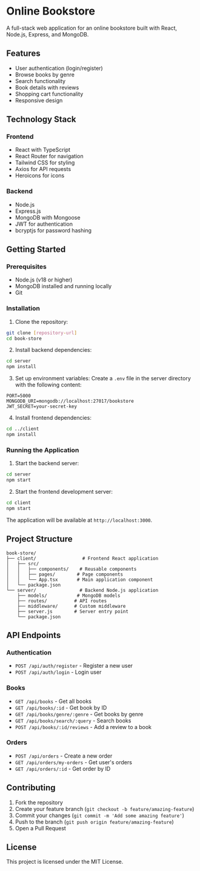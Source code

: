 # Online Bookstore

A full-stack web application for an online bookstore built with React, Node.js, Express, and MongoDB.

## Features

- User authentication (login/register)
- Browse books by genre
- Search functionality
- Book details with reviews
- Shopping cart functionality
- Responsive design

## Technology Stack

### Frontend

- React with TypeScript
- React Router for navigation
- Tailwind CSS for styling
- Axios for API requests
- Heroicons for icons

### Backend

- Node.js
- Express.js
- MongoDB with Mongoose
- JWT for authentication
- bcryptjs for password hashing

## Getting Started

### Prerequisites

- Node.js (v18 or higher)
- MongoDB installed and running locally
- Git

### Installation

1. Clone the repository:

```bash
git clone [repository-url]
cd book-store
```

2. Install backend dependencies:

```bash
cd server
npm install
```

3. Set up environment variables:
   Create a `.env` file in the server directory with the following content:

```
PORT=5000
MONGODB_URI=mongodb://localhost:27017/bookstore
JWT_SECRET=your-secret-key
```

4. Install frontend dependencies:

```bash
cd ../client
npm install
```

### Running the Application

1. Start the backend server:

```bash
cd server
npm start
```

2. Start the frontend development server:

```bash
cd client
npm start
```

The application will be available at `http://localhost:3000`.

## Project Structure

```
book-store/
├── client/                 # Frontend React application
│   ├── src/
│   │   ├── components/    # Reusable components
│   │   ├── pages/        # Page components
│   │   └── App.tsx       # Main application component
│   └── package.json
└── server/                # Backend Node.js application
    ├── models/           # MongoDB models
    ├── routes/          # API routes
    ├── middleware/      # Custom middleware
    ├── server.js        # Server entry point
    └── package.json
```

## API Endpoints

### Authentication

- `POST /api/auth/register` - Register a new user
- `POST /api/auth/login` - Login user

### Books

- `GET /api/books` - Get all books
- `GET /api/books/:id` - Get book by ID
- `GET /api/books/genre/:genre` - Get books by genre
- `GET /api/books/search/:query` - Search books
- `POST /api/books/:id/reviews` - Add a review to a book

### Orders

- `POST /api/orders` - Create a new order
- `GET /api/orders/my-orders` - Get user's orders
- `GET /api/orders/:id` - Get order by ID

## Contributing

1. Fork the repository
2. Create your feature branch (`git checkout -b feature/amazing-feature`)
3. Commit your changes (`git commit -m 'Add some amazing feature'`)
4. Push to the branch (`git push origin feature/amazing-feature`)
5. Open a Pull Request

## License

This project is licensed under the MIT License.
